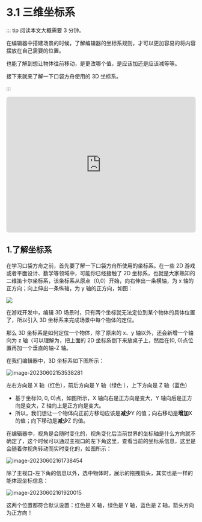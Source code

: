 # 3.1 三维坐标系

::: tip 阅读本文大概需要 3 分钟。

在编辑器中搭建场景的时候，了解编辑器的坐标系规则，才可以更加容易的将内容摆放在自己需要的位置。

也能了解到想让物体往前移动，是更改哪个值，是应该加还是应该减等等。

接下来就来了解一下口袋方舟使用的 3D 坐标系。

:::

<iframe sandbox="allow-scripts allow-downloads allow-same-origin allow-popups allow-presentation allow-forms" frameborder="0" draggable="false" allowfullscreen="" allow="encrypted-media;" referrerpolicy="" aha-samesite="" class="iframe-loaded" src=" https://player.bilibili.com/player.html?bvid=BV1xA411k7CE&vd_source=c94089b4804c1edb7b67c4629d433f6b&autoplay=0" style="border-radius: 7px; width: 100%; height: 360px;"></iframe>

## 1.了解坐标系

在学习口袋方舟之前，首先要了解一下口袋方舟所使用的坐标系。在一些 2D 游戏或者平面设计、数学等领域中，可能你已经接触了 2D 坐标系，也就是大家熟知的二维笛卡尔坐标系，该坐标系从原点（0,0）开始，向右伸出一条横轴，为 x 轴的正方向；向上伸出一条纵轴，为 y 轴的正方向，如图：

![](https://wstatic-a1.233leyuan.com/productdocs/static/boxcn1JPA6HN7SwDi1kyEPxSTFb.png)

在游戏开发中，编辑 3D 场景时，只有两个坐标就无法定位到某个物体的具体位置了，所以引入 3D 坐标系来完成场景中每个物体的定位。

那么 3D 坐标系是如何定位一个物体，除了原来的 x、y 轴以外，还会新增一个轴向为 z 轴（可以理解为，把上面的 2D 坐标系倒下来放桌子上，然后在(0, 0)点位置再加一个垂直的轴-Z 轴。

在我们编辑器中，3D 坐标系如下图所示：

![image-20230602153538281](https://arkimg.ark.online/image-20230602153538281.webp)

左右方向是 X 轴（红色），前后方向是 Y 轴（绿色 ），上下方向是 Z 轴（蓝色）

* 基于坐标(0, 0, 0)点，如图所示，X 轴向右是正方向是变大，Y 轴向后是正方向是变大，Z 轴向上是正方向是变大。
* 所以，我们想让一个物体向正前方移动应该是**减少**Y 的值；向右移动是**增加**X 的值；向下移动是**减少**Z 的值。

在编辑器中，视角是会随时变化的，视角变化后当前世界的坐标轴是什么方向就不确定了，这个时候可以通过主视口的左下角这里，查看当前的坐标系信息，这里是会随着你视角转动而实时变化的，如图所示：

![image-20230602161738454](https://arkimg.ark.online/image-20230602161738454.webp)

除了主视口-左下角的信息以外，选中物体时，展示的拖拽箭头，其实也是一样的能体现坐标信息：

![image-20230602161920015](https://arkimg.ark.online/image-20230602161920015.webp)

这两个位置都符合默认设置：红色是 X 轴，绿色是 Y 轴，蓝色是 Z 轴，箭头方向为正方向！